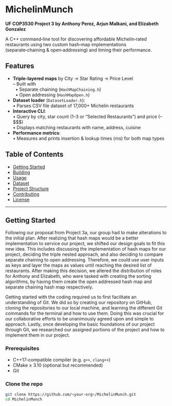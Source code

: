   # MichelinMunch
  **UF COP3530 Project 3 by Anthony Perez, Arjun Malkani, and Elizabeth Gonzalez**

A C++ command‑line tool for discovering affordable Michelin‑rated restaurants using two custom hash‑map implementations (separate‑chaining & open‑addressing) and timing their performance.

## Features

- **Triple‑layered maps** by City → Star Rating → Price Level  
  – Built with  
  &nbsp;&nbsp;• Separate chaining (`HashMapChaining.h`)  
  &nbsp;&nbsp;• Open addressing (`HashMapOpen.h`)  
- **Dataset loader** (`DatasetLoader.h`):  
  • Parses CSV file dataset of 17,000+ Michelin restaurants
- **Interactive CLI**:  
  • Query by city, star count (1–3 or “Selected Restaurants”) and price ($–$$$$)  
  • Displays matching restaurants with name, address, cuisine
- **Performance metrics**:  
  • Measures and prints insertion & lookup times (ms) for both map types

## Table of Contents

- [Getting Started](#getting-started)  
- [Building](#building)  
- [Usage](#usage)  
- [Dataset](#dataset)  
- [Project Structure](#project-structure)  
- [Contributing](#contributing)  
- [License](#license)

---

## Getting Started
Following our proposal from Project 3a, our group had to make alterations to the initial plan. After realizing that hash maps would be a better implementation to service our project, we shifted our design goals to fit this new idea. This includes discussing the implementation of hash maps for our project, deciding the triple nested approach, and also deciding to compare separate chaining to open addressing. Therefore, we could use user inputs as keys and layer the maps as values until reaching the desired list of restaurants. After making this decision, we altered the distribution of roles for Anthony and Elizabeth, who were tasked with creating the sorting algorithms, by having them create the open addressed hash map and separate chaining hash map respectively.

Getting started with the coding required us to first facilitate an understanding of Git. We did so by creating our repository on GitHub, cloning the repositories to our local machine, and learning the different Git commands for the terminal and how to use them. Doing this was crucial for our collaborative efforts to be unanimously agreed upon and simple to approach. Lastly, once developing the basic foundations of our project through Git, we researched our assigned portions of the project and how to implement them in our project.

### Prerequisites

- C++17‑compatible compiler (e.g. `g++`, `clang++`)  
- CMake ≥ 3.10 (optional but recommended)  
- Git

### Clone the repo

```bash
git clone https://github.com/<your‑org>/MichelinMunch.git
cd MichelinMunch
